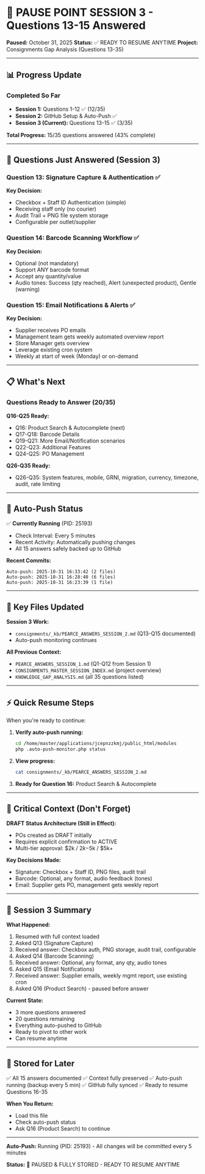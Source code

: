 # 🔖 PAUSE POINT SESSION 3 - Questions 13-15 Answered

**Paused:** October 31, 2025
**Status:** ✅ READY TO RESUME ANYTIME
**Project:** Consignments Gap Analysis (Questions 13-35)

---

## 📊 Progress Update

### Completed So Far
- **Session 1:** Questions 1-12 ✅ (12/35)
- **Session 2:** GitHub Setup & Auto-Push ✅
- **Session 3 (Current):** Questions 13-15 ✅ (3/35)

**Total Progress:** 15/35 questions answered (43% complete)

---

## 🎯 Questions Just Answered (Session 3)

### Question 13: Signature Capture & Authentication ✅
**Key Decision:**
- Checkbox + Staff ID Authentication (simple)
- Receiving staff only (no courier)
- Audit Trail + PNG file system storage
- Configurable per outlet/supplier

### Question 14: Barcode Scanning Workflow ✅
**Key Decision:**
- Optional (not mandatory)
- Support ANY barcode format
- Accept any quantity/value
- Audio tones: Success (qty reached), Alert (unexpected product), Gentle (warning)

### Question 15: Email Notifications & Alerts ✅
**Key Decision:**
- Supplier receives PO emails
- Management team gets weekly automated overview report
- Store Manager gets overview
- Leverage existing cron system
- Weekly at start of week (Monday) or on-demand

---

## 📋 What's Next

### Questions Ready to Answer (20/35)

**Q16-Q25 Ready:**
- Q16: Product Search & Autocomplete (next)
- Q17-Q18: Barcode Details
- Q19-Q21: More Email/Notification scenarios
- Q22-Q23: Additional Features
- Q24-Q25: PO Management

**Q26-Q35 Ready:**
- Q26-Q35: System features, mobile, GRNI, migration, currency, timezone, audit, rate limiting

---

## 🚀 Auto-Push Status

✅ **Currently Running** (PID: 25193)
- Check Interval: Every 5 minutes
- Recent Activity: Automatically pushing changes
- All 15 answers safely backed up to GitHub

**Recent Commits:**
```
Auto-push: 2025-10-31 16:33:42 (2 files)
Auto-push: 2025-10-31 16:28:40 (6 files)
Auto-push: 2025-10-31 16:23:39 (1 file)
```

---

## 📁 Key Files Updated

**Session 3 Work:**
- `consignments/_kb/PEARCE_ANSWERS_SESSION_2.md` (Q13-Q15 documented)
- Auto-push monitoring continues

**All Previous Context:**
- `PEARCE_ANSWERS_SESSION_1.md` (Q1-Q12 from Session 1)
- `CONSIGNMENTS_MASTER_SESSION_INDEX.md` (project overview)
- `KNOWLEDGE_GAP_ANALYSIS.md` (all 35 questions listed)

---

## ⚡ Quick Resume Steps

When you're ready to continue:

1. **Verify auto-push running:**
   ```bash
   cd /home/master/applications/jcepnzzkmj/public_html/modules
   php .auto-push-monitor.php status
   ```

2. **View progress:**
   ```bash
   cat consignments/_kb/PEARCE_ANSWERS_SESSION_2.md
   ```

3. **Ready for Question 16:** Product Search & Autocomplete

---

## 🔑 Critical Context (Don't Forget)

**DRAFT Status Architecture (Still in Effect):**
- POs created as DRAFT initially
- Requires explicit confirmation to ACTIVE
- Multi-tier approval: $2k / $2k-$5k / $5k+

**Key Decisions Made:**
- Signature: Checkbox + Staff ID, PNG files, audit trail
- Barcode: Optional, any format, audio feedback (tones)
- Email: Supplier gets PO, management gets weekly report

---

## 📝 Session 3 Summary

**What Happened:**
1. Resumed with full context loaded
2. Asked Q13 (Signature Capture)
3. Received answer: Checkbox auth, PNG storage, audit trail, configurable
4. Asked Q14 (Barcode Scanning)
5. Received answer: Optional, any format, any qty, audio tones
6. Asked Q15 (Email Notifications)
7. Received answer: Supplier emails, weekly mgmt report, use existing cron
8. Asked Q16 (Product Search) - paused before answer

**Current State:**
- 3 more questions answered
- 20 questions remaining
- Everything auto-pushed to GitHub
- Ready to pivot to other work
- Can resume anytime

---

## 💾 Stored for Later

✅ All 15 answers documented
✅ Context fully preserved
✅ Auto-push running (backup every 5 min)
✅ GitHub fully synced
✅ Ready to resume Questions 16-35

**When You Return:**
- Load this file
- Check auto-push status
- Ask Q16 (Product Search) to continue

---

**Auto-Push:** Running (PID: 25193) - All changes will be committed every 5 minutes

**Status:** 🔖 PAUSED & FULLY STORED - READY TO RESUME ANYTIME
